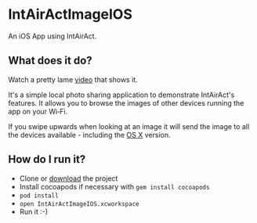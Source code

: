 # IntAirActImageIOS

An iOS App using IntAirAct.

## What does it do?

Watch a pretty lame [video](https://www.youtube.com/watch?v=vExBuGvAyB8) that shows it.

It's a simple local photo sharing application to demonstrate IntAirAct's features. It allows you to browse the images of other devices running the app on your Wi&#8209;Fi.

If you swipe upwards when looking at an image it will send the image to all the devices available - including the [OS X](https://github.com/ase-lab/IntAirActSampleOSX) version.

## How do I run it?

*   Clone or [download](https://github.com/ase-lab/IntAirActSampleIOS/archive/master.zip) the project
*   Install cocoapods if necessary with `gem install cocoapods`
*   `pod install`
*   `open IntAirActImageIOS.xcworkspace`
*   Run it :-)


